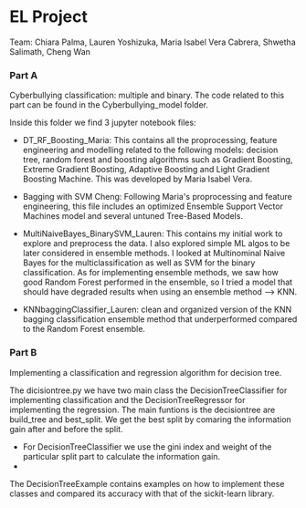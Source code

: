 # EL Project
Team: Chiara Palma, Lauren Yoshizuka, Maria Isabel Vera Cabrera, Shwetha Salimath, Cheng Wan

### Part A

Cyberbullying classification: multiple and binary.
The code related to this part can be found in the Cyberbullying_model folder. 

Inside this folder we find 3 jupyter notebook files:

- DT_RF_Boosting_Maria: This contains all the proprocessing, feature engineering and modelling related to the following models: decision tree, random forest and boosting algorithms such as Gradient Boosting, Extreme Gradient Boosting, Adaptive Boosting and Light Gradient Boosting Machine. This was developed by Maria Isabel Vera.

- Bagging with SVM Cheng: Following Maria's proprocessing and feature engineering, this file includes an optimized Ensemble Support Vector Machines model and several untuned Tree-Based Models. 

- MultiNaiveBayes_BinarySVM_Lauren: This contains my initial work to explore and preprocess the data. I also explored simple ML algos to be later considered in ensemble methods. I looked at Multinominal Naive Bayes for the multiclassification as well as SVM for the binary classification. As for implementing ensemble methods, we saw how good Random Forest performed in the ensemble, so I tried a model that should have degraded results when using an ensemble method --> KNN.

- KNNbaggingClassifier_Lauren: clean and organized version of the KNN bagging classification ensemble method that underperformed compared to the Random Forest ensemble.

### Part B
Implementing a classification and regression algorithm for decision tree.

The dicisiontree.py we have two main class the DecisionTreeClassifier for implementing classification and the DecisionTreeRegressor for implementing the regression.
The main funtions is the decisiontree are build_tree and best_split. We get the best split by comaring the information gain after and before the split.
- For DecisionTreeClassifier we use the gini index and weight of the particular split part to calculate the information gain.
- 

The DecisionTreeExample contains examples on how to implement these classes and compared its accuracy with that of the sickit-learn library.
